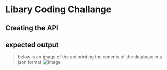 # Libary Coding Challange


## Creating the API




## expected output

> below is an image of the api printing the conents of the database in a json format
![image](https://user-images.githubusercontent.com/100574885/156348098-efbabe1a-8b47-4d38-b3bb-ec6c27f47b39.png)

